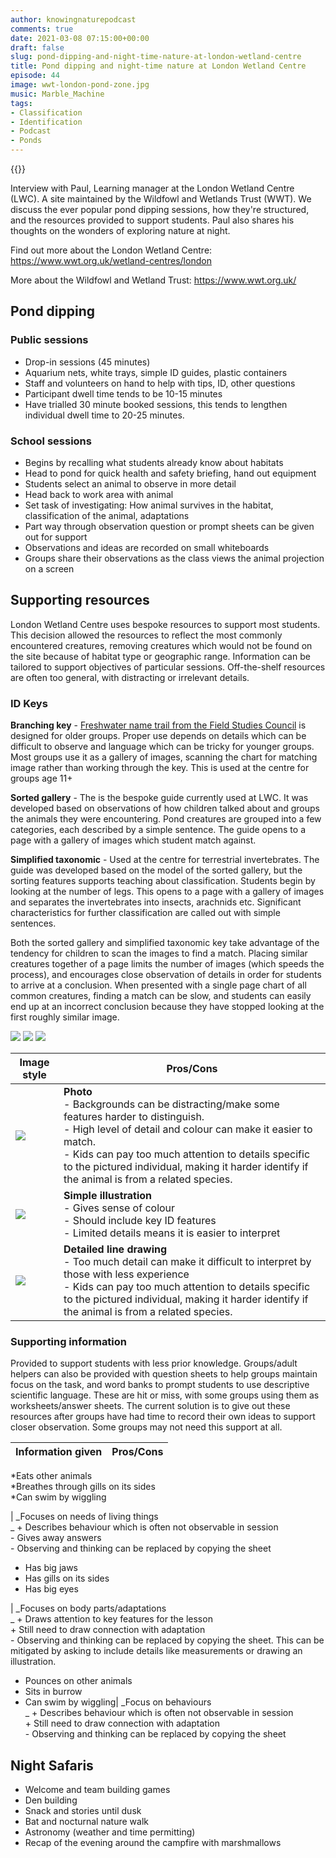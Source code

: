 ```yaml
---
author: knowingnaturepodcast
comments: true
date: 2021-03-08 07:15:00+00:00
draft: false
slug: pond-dipping-and-night-time-nature-at-london-wetland-centre
title: Pond dipping and night-time nature at London Wetland Centre
episode: 44
image: wwt-london-pond-zone.jpg
music: Marble_Machine
tags:
- Classification
- Identification
- Podcast
- Ponds
---
```


{{<podbean id="">}}

Interview with Paul, Learning manager at the London Wetland Centre (LWC). A
site maintained by the Wildfowl and Wetlands Trust (WWT). We discuss the ever
popular pond dipping sessions, how they're structured, and the resources
provided to support students. Paul also shares his thoughts on the wonders of
exploring nature at night.

Find out more about the London Wetland Centre:
<https://www.wwt.org.uk/wetland-centres/london>

More about the Wildfowl and Wetland Trust: <https://www.wwt.org.uk/>

## Pond dipping

### Public sessions

  * Drop-in sessions (45 minutes)
  * Aquarium nets, white trays, simple ID guides, plastic containers
  * Staff and volunteers on hand to help with tips, ID, other questions
  * Participant dwell time tends to be 10-15 minutes
  * Have trialled 30 minute booked sessions, this tends to lengthen individual dwell time to 20-25 minutes.

### School sessions

  * Begins by recalling what students already know about habitats
  * Head to pond for quick health and safety briefing, hand out equipment
  * Students select an animal to observe in more detail
  * Head back to work area with animal
  * Set task of investigating: How animal survives in the habitat, classification of the animal, adaptations
  * Part way through observation question or prompt sheets can be given out for support
  * Observations and ideas are recorded on small whiteboards
  * Groups share their observations as the class views the animal projection on a screen

## Supporting resources

London Wetland Centre uses bespoke resources to support most students. This
decision allowed the resources to reflect the most commonly encountered
creatures, removing creatures which would not be found on the site because of
habitat type or geographic range. Information can be tailored to support
objectives of particular sessions. Off-the-shelf resources are often too
general, with distracting or irrelevant details.

### ID Keys

**Branching key** \- [Freshwater name trail from the Field Studies Council](https://www.field-studies-council.org/shop/publications/freshwater-name-trail/) is designed for older groups. Proper use depends on details which can be difficult to observe and language which can be tricky for younger groups. Most groups use it as a gallery of images, scanning the chart for matching image rather than working through the key. This is used at the centre for groups age 11+

**Sorted gallery** \- The is the bespoke guide currently used at LWC. It was
developed based on observations of how children talked about and groups the
animals they were encountering. Pond creatures are grouped into a few
categories, each described by a simple sentence. The guide opens to a page
with a gallery of images which student match against.

**Simplified taxonomic** \- Used at the centre for terrestrial invertebrates.
The guide was developed based on the model of the sorted gallery, but the
sorting features supports teaching about classification. Students begin by
looking at the number of legs. This opens to a page with a gallery of images
and separates the invertebrates into insects, arachnids etc. Significant
characteristics for further classification are called out with simple
sentences.

Both the sorted gallery and simplified taxonomic key take advantage of the
tendency for children to scan the images to find a match. Placing similar
creatures together of a page limits the number of images (which speeds the
process), and encourages close observation of details in order for students to
arrive at a conclusion. When presented with a single page chart of all common
creatures, finding a match can be slow, and students can easily end up at an
incorrect conclusion because they have stopped looking at the first roughly
similar image.

  ![](simplified-taxonomic.png)
  ![](branching-key.jpg)
  ![](sorted-gallery.jpg)

**Image style**|  **Pros/Cons**  
---|---  
 ![](alderfly-photo.jpg)|  **Photo**<br>\- Backgrounds can be distracting/make some features harder to distinguish.<br>\- High level of detail and colour can make it easier to match.<br>\- Kids can pay too much attention to details specific to the pictured individual, making it harder identify if the animal is from a related species.  
 ![](alderfly-illustration.jpg)|  **Simple illustration**<br>\- Gives sense of colour<br>\- Should include key ID features<br>\- Limited details means it is easier to interpret
 ![](alderfly-line.jpg)|  **Detailed line drawing**<br>\- Too much detail can make it difficult to interpret by those with less experience<br>\- Kids can pay too much attention to details specific to the pictured individual, making it harder identify if the animal is from a related species.  
  
### Supporting information

Provided to support students with less prior knowledge. Groups/adult helpers
can also be provided with question sheets to help groups maintain focus on the
task, and word banks to prompt students to use descriptive scientific
language. These are hit or miss, with some groups using them as
worksheets/answer sheets. The current solution is to give out these resources
after groups have had time to record their own ideas to support closer
observation. Some groups may not need this support at all.

**Information given**|  **Pros/Cons**  
---|---  
*Eats other animals   
*Breathes through gills on its sides   
*Can swim by wiggling  
  
  
|  _Focuses on needs of living things  
_ \+ Describes behaviour which is often not observable in session  
\- Gives away answers  
\- Observing and thinking can be replaced by copying the sheet
  
* Has big jaws   
* Has gills on its sides   
* Has big eyes    
  
|  _Focuses on body parts/adaptations  
_ \+ Draws attention to key features for the lesson  
\+ Still need to draw connection with adaptation  
\- Observing and thinking can be replaced by copying the sheet. This can be
mitigated by asking to include details like measurements or drawing an
illustration.  
  
* Pounces on other animals   
* Sits in burrow   
* Can swim by wiggling|  _Focus on behaviours  
_ \+ Describes behaviour which is often not observable in session  
\+ Still need to draw connection with adaptation  
\- Observing and thinking can be replaced by copying the sheet  
  
## Night Safaris

  * Welcome and team building games
  * Den building
  * Snack and stories until dusk
  * Bat and nocturnal nature walk
  * Astronomy (weather and time permitting)
  * Recap of the evening around the campfire with marshmallows

